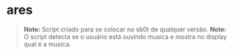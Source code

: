 # ares
> **Note:** Script criado para se colocar no sb0t de qualquer versão.
> **Note:** O script detecta se o usuário está ouvindo musica e mostra no display qual é a musica.
